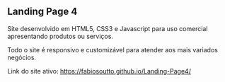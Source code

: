 ## Landing Page 4

Site desenvolvido em HTML5, CSS3 e Javascript para uso comercial apresentando produtos ou serviços.

Todo o site é responsivo e customizável para atender aos mais variados negócios.

Link do site ativo: https://fabiosoutto.github.io/Landing-Page4/
